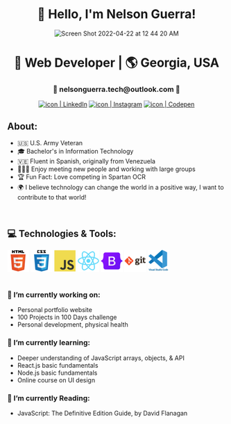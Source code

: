 <div align="center">
  <h1>👋 Hello, I'm Nelson Guerra!</h1>
<img width="1327" alt="Screen Shot 2022-04-22 at 12 44 20 AM" src="https://user-images.githubusercontent.com/62409790/164605193-8f5cb5ee-305c-4be6-ac97-9092adf9d912.png">
  </div>
  <div align="center">
  <h1>📱 Web Developer | 🌎 Georgia, USA</h1>
  </div>
 
<div align="center">
  <h3>🤝 nelsonguerra.tech@outlook.com 💬</h3>
 <a href="https://www.linkedin.com/in/nelson-guerra-7075b413a/"><img  src="https://user-images.githubusercontent.com/62409790/164713432-1ae2a72b-c61d-4123-80bc-20005a38947b.png" alt="icon | LinkedIn" width="50px"/></a>   <a href="https://www.instagram.com/bearded_nelly/"><img  src="https://user-images.githubusercontent.com/62409790/164714233-cb1740dc-ed8b-4e98-8951-06a012d70c7b.png" alt="icon | Instagram" width="50px"/></a>  <a href="https://codepen.io/it-nelson-guerra"><img  src="https://user-images.githubusercontent.com/62409790/164714506-0181c0ec-b99c-4772-9ecd-5a5d01429261.png" alt="icon | Codepen" width="50px"/></a></div>

## About:
- 🇺🇸 U.S. Army Veteran
- 🎓 Bachelor's in Information Technology
- 🇻🇪 Fluent in Spanish, originally from Venezuela
- 🧑🏻‍💻 Enjoy meeting new people and working with large groups
- 🏆 Fun Fact: Love competing in Spartan OCR
- 🌍 I believe technology can change the world in a positive way, I want to contribute to that world!

<br>
  
 ## 💻 Technologies & Tools:
 <div>
  <img width="50" alt="javascript" src="https://github.com/devicons/devicon/blob/master/icons/html5/html5-original-wordmark.svg">
  <img width="50" alt="javascript" src="https://github.com/devicons/devicon/blob/master/icons/css3/css3-original-wordmark.svg">
  <img width="50" alt="javascript" src="https://github.com/devicons/devicon/blob/master/icons/javascript/javascript-original.svg">
  <img width="50" alt="javascript" src="https://github.com/devicons/devicon/blob/master/icons/react/react-original.svg">
  <img width="50" alt="javascript" src="https://github.com/devicons/devicon/blob/master/icons/bootstrap/bootstrap-original.svg">
  <img width="50" alt="javascript" src="https://github.com/devicons/devicon/blob/master/icons/git/git-original-wordmark.svg">
  <img width="50" alt="javascript" src="https://github.com/devicons/devicon/blob/master/icons/vscode/vscode-original-wordmark.svg">
  </div>
  
  <br>
    
### 🔭 I’m currently working on:
- Personal portfolio website
- 100 Projects in 100 Days challenge
- Personal development, physical health

### 🌱 I’m currently learning:
- Deeper understanding of JavaScript arrays, objects, & API
- React.js basic fundamentals
- Node.js basic fundamentals
- Online course on UI design

### 🧠 I’m currently Reading:
- JavaScript: The Definitive Edition Guide, by David Flanagan

<!--
**Pixelated-Nelly/Pixelated-Nelly** is a ✨ _special_ ✨ repository because its `README.md` (this file) appears on your GitHub profile.

Here are some ideas to get you started:

- 🔭 I’m currently working on ...
- 🌱 I’m currently learning ...
- 👯 I’m looking to collaborate on ...
- 🤔 I’m looking for help with ...
- 💬 Ask me about ...
- 📫 How to reach me: ...
- 😄 Pronouns: ...
- ⚡ Fun fact: ...
-->
